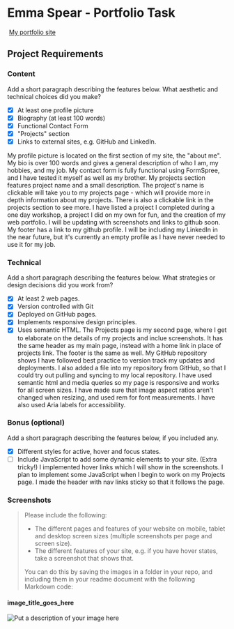 #  Emma Spear - Portfolio Task
​
[My portfolio site](https://elspear.github.io/)
​
## Project Requirements

### Content
 Add a short paragraph describing the features below. What aesthetic and technical choices did you make? 
- [x] At least one profile picture
- [x] Biography (at least 100 words)
- [x] Functional Contact Form
- [x] "Projects" section
- [x] Links to external sites, e.g. GitHub and LinkedIn.

My profile picture is located on the first section of my site, the "about me". My bio is over 100 words and gives a general description of who I am, my hobbies, and my job. My contact form is fully functional using FormSpree, and I have tested it myself as well as my brother. My projects section features project name and a small description. The project's name is clickable will take you to my projects page - which will provide more in depth information about my projects. There is also a clickable link in the projects section to see more. I have listed a project I completed during a one day workshop, a project I did on my own for fun, and the creation of my web portfolio. I will be updating with screenshots and links to github soon. My footer has a link to my github profile. I will be including my LinkedIn in the near future, but it's currently an empty profile as I have never needed to use it for my job. 
​
### Technical
 Add a short paragraph describing the features below. What strategies or design decisions did you work from? 
- [x] At least 2 web pages.
- [x] Version controlled with Git
- [x] Deployed on GitHub pages.
- [x] Implements responsive design principles.
- [x] Uses semantic HTML.
The Projects page is my second page, where I get to elaborate on the details of my projects and inclue screenshots. It has the same header as my main page, instead with a home link in place of projects link. The footer is the same as well. My GitHub repository shows I have followed best practice to version track my updates and deployments. I also added a file into my repository from GitHub, so that I could try out pulling and syncing to my local repository. I have used semantic html and media queries so my page is responsive and works for all screen sizes. I have made sure that image aspect ratios aren't changed when resizing, and used rem for font measurements. I have also used Aria labels for accessibility.

### Bonus (optional)
 Add a short paragraph describing the features below, if you included any. 
- [x] Different styles for active, hover and focus states.
- [ ] Include JavaScript to add some dynamic elements to your site. (Extra tricky!)
I implemented hover links which I will show in the screenshots. I plan to implement some JavaScript when I begin to work on my Projects page. I made the header with nav links sticky so that it follows the page. 
​
### Screenshots
> Please include the following:
> - The different pages and features of your website on mobile, tablet and desktop screen sizes (multiple screenshots per page and screen size).
> - The different features of your site, e.g. if you have hover states, take a screenshot that shows that.  
> 
> You can do this by saving the images in a folder in your repo, and including them in your readme document with the following Markdown code: 

####  image_title_goes_here 
![Put a description of your image here](./relative_path_to_file)
